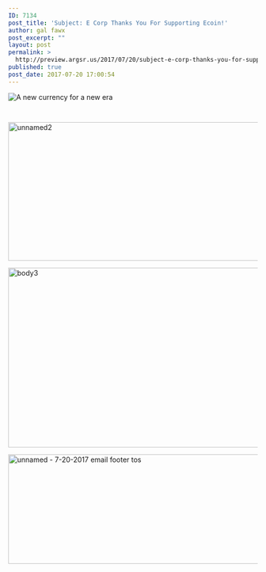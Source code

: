 ```yaml
---
ID: 7134
post_title: 'Subject: E Corp Thanks You For Supporting Ecoin!'
author: gal fawx
post_excerpt: ""
layout: post
permalink: >
  http://preview.argsr.us/2017/07/20/subject-e-corp-thanks-you-for-supporting-ecoin/
published: true
post_date: 2017-07-20 17:00:54
---
```

<img class="CToWUd" src="https://ci3.googleusercontent.com/proxy/RfIZqu_SDXFf6CbdRZ2IuSiKdH9qXJuc63C9xO_XnbWpqCh4vCdYeRULyAflxp6AkA0WZZITRLp6h-1itSJ_xnqt5igECFgm9AEHn_yzxnA_7b_DCzNZrX_LFb6KTCzmmgRVeOP-=s0-d-e1-ft#http://mi.usanetwork.com/p/rp/37104d6e1357edc7.png?mi_u=5931947b3f92a45314ae9c10" alt="A new currency for a new era" border="0" />

<a href="http://link.usanetwork.com/click/10127185.13970/aHR0cDovL21pLnVzYW5ldHdvcmsuY29tL3AvY3AvYTFlZDUwOWIzYjQxYjg1My9jP21pX3U9NTkzMTk0N2IzZjkyYTQ1MzE0YWU5YzEwJnVybD1odHRwJTNBJTJGJTJGbWkudXNhbmV0d29yay5jb20lMkZwJTJGcnAlMkY3OGU1MzE4MjI0Mjc3YmU2JTJGdXJs/5931947b3f92a45314ae9c10B70a19fc6" target="_blank" data-saferedirecturl="https://www.google.com/url?hl=en&amp;q=http://link.usanetwork.com/click/10127185.13970/aHR0cDovL21pLnVzYW5ldHdvcmsuY29tL3AvY3AvYTFlZDUwOWIzYjQxYjg1My9jP21pX3U9NTkzMTk0N2IzZjkyYTQ1MzE0YWU5YzEwJnVybD1odHRwJTNBJTJGJTJGbWkudXNhbmV0d29yay5jb20lMkZwJTJGcnAlMkY3OGU1MzE4MjI0Mjc3YmU2JTJGdXJs/5931947b3f92a45314ae9c10B70a19fc6&amp;source=gmail&amp;ust=1500734967347000&amp;usg=AFQjCNG9FTWxX126xubDmqOjo959dhgMSw"><img class="CToWUd" src="https://ci5.googleusercontent.com/proxy/C1Gh_5GjXigyRhkTDgjTwC2vFj0HayRhBmpOTP4h1wpec9MDimoPUqS6oqVTKx1AH5NGp8ACsFrnR0HXd7gd2wBIU2o0Ir03wt-eLE4tB83YlFx7UtiX-EPv1qFoyQ_xaayN_38i=s0-d-e1-ft#http://mi.usanetwork.com/p/rp/78e5318224277be6.png?mi_u=5931947b3f92a45314ae9c10" alt="" border="0" /></a>

<a href="http://link.usanetwork.com/click/10127185.13970/aHR0cDovL21pLnVzYW5ldHdvcmsuY29tL3AvY3AvYTFlZDUwOWIzYjQxYjg1My9jP21pX3U9NTkzMTk0N2IzZjkyYTQ1MzE0YWU5YzEwJnVybD1odHRwJTNBJTJGJTJGbWkudXNhbmV0d29yay5jb20lMkZwJTJGcnAlMkYyOThjMDQ1MzgxOGUxNjQzJTJGdXJs/5931947b3f92a45314ae9c10C93507d69" target="_blank" data-saferedirecturl="https://www.google.com/url?hl=en&amp;q=http://link.usanetwork.com/click/10127185.13970/aHR0cDovL21pLnVzYW5ldHdvcmsuY29tL3AvY3AvYTFlZDUwOWIzYjQxYjg1My9jP21pX3U9NTkzMTk0N2IzZjkyYTQ1MzE0YWU5YzEwJnVybD1odHRwJTNBJTJGJTJGbWkudXNhbmV0d29yay5jb20lMkZwJTJGcnAlMkYyOThjMDQ1MzgxOGUxNjQzJTJGdXJs/5931947b3f92a45314ae9c10C93507d69&amp;source=gmail&amp;ust=1500734967347000&amp;usg=AFQjCNGuGkXN0CNguGmKmk2146rWmgXvIg"><img class="CToWUd" src="https://ci6.googleusercontent.com/proxy/Hv2pn7HrrP6yo8DDZBLqfruJ4uA5toKt3Cv_CAHeuNt9HVdWGMWzfu0pSVXjfi5J26ZwQc0FWthQi7VDHGgPTFmbEQhqhvMsV_doyaJ3UfeXz-NkzB12LdJDFUbqiW_blt5Eu8Jh=s0-d-e1-ft#http://mi.usanetwork.com/p/rp/298c0453818e1643.png?mi_u=5931947b3f92a45314ae9c10" alt="" border="0" /></a>

<a href="http://alderson4.one/wordpress/wp-content/uploads/2017/07/unnamed2.jpg"><img class="alignnone size-full wp-image-7139" src="http://alderson4.one/wordpress/wp-content/uploads/2017/07/unnamed2.jpg" alt="unnamed2" width="600" height="280" /></a>

<a href="http://alderson4.one/wordpress/wp-content/uploads/2017/07/body3.jpg"><img class="alignnone size-full wp-image-7136" src="http://alderson4.one/wordpress/wp-content/uploads/2017/07/body3.jpg" alt="body3" width="600" height="363" /></a>

<a href="http://alderson4.one/wordpress/wp-content/uploads/2017/07/unnamed-7-20-2017-email-footer-tos.jpg"><img class="alignnone size-full wp-image-7137" src="http://alderson4.one/wordpress/wp-content/uploads/2017/07/unnamed-7-20-2017-email-footer-tos.jpg" alt="unnamed - 7-20-2017 email footer tos" width="600" height="221" /></a>